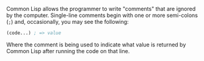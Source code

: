 Common Lisp allows the programmer to write "comments" that are ignored by the
computer. Single-line comments begin with one or more semi-colons (`;`) and,
occasionally, you may see the following:

```lisp
(code...) ; => value
```

Where the comment is being used to indicate what value is returned by Common
Lisp after running the code on that line.